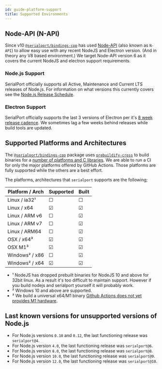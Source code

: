 ```yaml
---
id: guide-platform-support
title: Supported Environments
---
```


## Node-API (N-API)

Since v10 [`@serialport/bindings-cpp`](api-bindings-cpp) has used [Node-API](https://nodejs.org/api/n-api.html) (also known as `N-API`) to allow easy use with any recent NodeJS and Electron version. (And in theory any V8 based environment.) We target Node-API version 6 as it covers the current NodeJS and electron support requirements.

### Node.js Support

SerialPort officially supports all Active, Maintenance and Current LTS releases of Node.js. For information on what versions this currently covers see the [Node.js Release Schedule](https://github.com/nodejs/Release#release-schedule).

### Electron Support

SerialPort officially supports the last 3 versions of Electron per it's [8 week release cadence](https://www.electronjs.org/blog/8-week-cadence). We sometimes lag a few weeks behind releases while build tools are updated.

## Supported Platforms and Architectures

The [`@serialport/bindings-cpp`](api-bindings-cpp) package uses [`prebuildify-cross`](https://www.npmjs.com/package/prebuildify-cross) to build binaries for a [number of platforms and C libraries](https://github.com/prebuild/docker-images#images). We are able to run a CI for only the major platforms offered by GitHub Actions. Those platforms are fully supported while the others are a best effort.

The platforms, architectures that `serialport` supports are the following;

| Platform / Arch | Supported | Built |
|       ---       | --- | --- |
| Linux / ia32¹   |  ☐  |  ☐  |
| Linux / x64     |  ☑  |  ☑  |
| Linux / ARM v6  |  ☐  |  ☑  |
| Linux / ARM v7  |  ☐  |  ☑  |
| Linux / ARM64   |  ☐  |  ☑  |
| OSX / x64³      |  ☑  |  ☑  |
| OSX M1³         |  ☑  |  ☑  |
| Windows² / x86  |  ☐  |  ☑  |
| Windows² / x64  |  ☑  |  ☑  |

- ¹ NodeJS has dropped prebuilt binaries for NodeJS 10 and above for 32bit linux. As a result it's too difficult to maintain support. However if you build nodejs and serialport yourself it will probably work.
- ² Windows 10 and above are supported.
- ³ We build a universal x64/M1 binary [Github Actions does not yet provides M1 hardware](https://github.com/actions/virtual-environments/issues/2187).

## Last known versions for unsupported versions of Node.js

- For Node.js versions `0.10` and `0.12`, the last functioning release was `serialport@4`.
- For Node.js version `4.0`, the last functioning release was `serialport@6`.
- For Node.js version `8.0`, the last functioning release was `serialport@8`.
- For Node.js version `10.0`, the last functioning release was `serialport@9`.
- For Node.js version `12.0`, the last functioning release was `serialport@10`.
